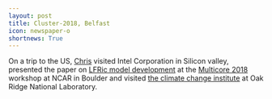 ```yaml
---
layout: post
title: Cluster-2018, Belfast
icon: newspaper-o
shortnews: True
---
```


On a trip to the US, [Chris](bio/chris.html) visited Intel Corporation
in Silicon valley, presented the paper on [LFRic model development](
https://arxiv.org/abs/1809.07267) at the [Multicore 2018](https://www2.cisl.ucar.edu/events/workshops/multicore-workshop/2018/2018-multicore-8-workshop) workshop
at NCAR in Boulder and visited
[the climate change institute](https://ccsi.ornl.gov) at Oak Ridge
National Laboratory.
